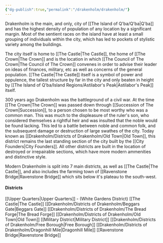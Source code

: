 ```yaml
---
{"dg-publish":true,"permalink":"/drakenholm/drakenholm/"}
---
```



Drakenholm is the main, and only, city of [[The Island of Q'ba/Q'ba\|Q'ba]] and has the highest density of population of any location by a significant margin. 
Most of the sentient races on the island have at least a small grouping of individuals within the city, which has led to pockets of stylistic variety among the buildings.

The city itself is home to [[The Castle\|The Castle]], the home of [[The Crown\|The Crown]] and is the location in which [[The Council of The Crown\|The Council of The Crown]] convenes in order to advise their leader on ideas of finances, military, etc as well as concerns of the general population. [[The Castle\|The Castle]] itself is a symbol of power and oppulence, the tallest structure by far in the city and only beaten in height by [[The Island of Q'ba/Island Regions/Astilabor's Peak\|Astilabor's Peak]] itself. 

300 years ago Drakenholm was the battleground of a civil war. At the time [[The Crown\|The Crown]] was passed down through [[Succession of The Crown\|Succession]], to a person chosen to be most worthy who was a common man. This was much to the displeasure of the ruler's son, who considered themselves a rightful heir and was insulted that the noble would be found lacking. This led to a battle between noble and common folk, and the subsequent damage or destruction of large swathes of the city. Today known as [[Drakenholm/Districts of Drakenholm/Old Town\|Old Town]], this district remains the last standing section of the city built by the [[City Founders\|City Founders]]. All other districts are built in the location of destroyed or irrepairable sections, which have more modern ammenities and distinctive style. 

Modern Drakenholm is split into 7 main districts, as well as [[The Castle\|The Castle]], and also includes the farming town of [[Ravenstone Bridge\|Ravenstone Bridge]] which sits below it's plateau to the south-west.

#### Districts
[[Upper Quarters\|Upper Quarters]] - (White Gardens District)
[[The Castle\|The Castle]]
[[Drakenholm/Districts of Drakenholm/Beggars Gate\|Beggars Gate]]
[[Drakenholm/Districts of Drakenholm/The Bread Forge\|The Bread Forge]]
[[Drakenholm/Districts of Drakenholm/Old Town\|Old Town]] 
[[Military District\|Military District]]
[[Drakenholm/Districts of Drakenholm/Free Borough\|Free Borough]]
[[Drakenholm/Districts of Drakenholm/Dragonhill Mile\|Dragonhill Mile]]
[[Ravenstone Bridge\|Ravenstone Bridge]]



